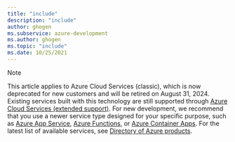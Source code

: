 ```yaml
---
title: "include"
description: "include"
author: ghogen
ms.subservice: azure-development
ms.author: ghogen
ms.topic: "include"
ms.date: 10/25/2021
---
```

> [!NOTE]
> This article applies to Azure Cloud Services (classic), which is now deprecated for new customers and will be retired on August 31, 2024. Existing services built with this technology are still supported through [Azure Cloud Services (extended support)](../cloud-services-extended-support.md). For new development, we recommend that you use a newer service type designed for your specific purpose, such as [Azure App Service](/azure/app-service/overview), [Azure Functions](/azure/azure-functions/functions-overview?pivots=programming-language-csharp), or [Azure Container Apps](/azure/container-apps/overview). For the latest list of available services, see [Directory of Azure products](https://azure.microsoft.com/products/).
